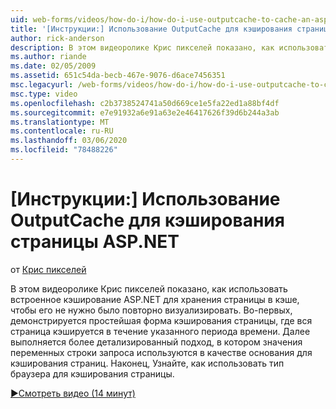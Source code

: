 ```yaml
---
uid: web-forms/videos/how-do-i/how-do-i-use-outputcache-to-cache-an-aspnet-page
title: '[Инструкции:] Использование OutputCache для кэширования страницы ASP.NET | Документация Майкрософт'
author: rick-anderson
description: В этом видеоролике Крис пикселей показано, как использовать встроенное кэширование ASP.NET для хранения страницы в кэше, чтобы его не нужно было повторно визуализировать. Сначала...
ms.author: riande
ms.date: 02/05/2009
ms.assetid: 651c54da-becb-467e-9076-d6ace7456351
msc.legacyurl: /web-forms/videos/how-do-i/how-do-i-use-outputcache-to-cache-an-aspnet-page
msc.type: video
ms.openlocfilehash: c2b3738524741a50d669ce1e5fa22ed1a88bf4df
ms.sourcegitcommit: e7e91932a6e91a63e2e46417626f39d6b244a3ab
ms.translationtype: MT
ms.contentlocale: ru-RU
ms.lasthandoff: 03/06/2020
ms.locfileid: "78488226"
---
```

# <a name="how-do-i-use-outputcache-to-cache-an-aspnet-page"></a>[Инструкции:] Использование OutputCache для кэширования страницы ASP.NET

от [Крис пикселей](https://twitter.com/chrispels)

В этом видеоролике Крис пикселей показано, как использовать встроенное кэширование ASP.NET для хранения страницы в кэше, чтобы его не нужно было повторно визуализировать. Во-первых, демонстрируется простейшая форма кэширования страницы, где вся страница кэшируется в течение указанного периода времени. Далее выполняется более детализированный подход, в котором значения переменных строки запроса используются в качестве основания для кэширования страниц. Наконец, Узнайте, как использовать тип браузера для кэширования страницы.

[&#9654;Смотреть видео (14 минут)](https://channel9.msdn.com/Blogs/ASP-NET-Site-Videos/how-do-i-use-outputcache-to-cache-an-aspnet-page)
